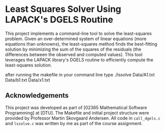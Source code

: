 # Least Squares Solver Using LAPACK's DGELS Routine

This project implements a command-line tool to solve the least-squares problem. Given an over-determined system of linear equations (more equations than unknowns), the least-squares method finds the best-fitting solution by minimizing the sum of the squares of the residuals (the differences between the observed and computed values). This tool leverages the LAPACK library's DGELS routine to efficiently compute the least-squares solution.


after running the makefile 
in your command line type ./lssolve Data/A1.txt Data/b1.txt Data/x1.txt


## Acknowledgements

This project was developed as part of [02365 Mathematical Software Programming] at [DTU]. The Makefile and initial project structure were provided by Professor Martin Skovgaard Andersen. All code in `call_dgels.c` and `lssolve.c` was written by me as part of the course assignment.

